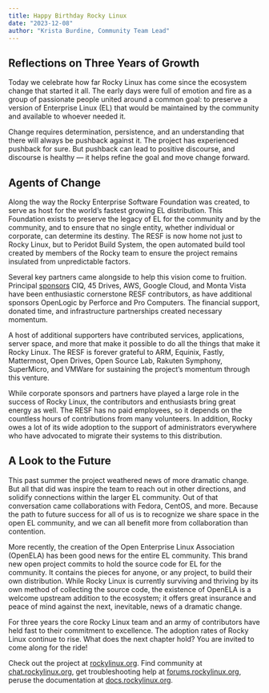 ```yaml
---
title: Happy Birthday Rocky Linux
date: "2023-12-08"
author: "Krista Burdine, Community Team Lead"
---
```


## Reflections on Three Years of Growth

Today we celebrate how far Rocky Linux has come since the ecosystem change that started it all. The early days were full of emotion and fire as a group of passionate people united around a common goal: to preserve a version of Enterprise Linux (EL) that would be maintained by the community and available to whoever needed it.

Change requires determination, persistence, and an understanding that there will always be pushback against it. The project has experienced pushback for sure. But pushback can lead to positive discourse, and discourse is healthy — it helps refine the goal and move change forward.

## Agents of Change

Along the way the Rocky Enterprise Software Foundation was created, to serve as host for the world’s fastest growing EL distribution. This Foundation exists to preserve the legacy of EL for the community and by the community, and to ensure that no single entity, whether individual or corporate, can determine its destiny. The RESF is now home not just to Rocky Linux, but to Peridot Build System, the open automated build tool created by members of the Rocky team to ensure the project remains insulated from unpredictable factors.

Several key partners came alongside to help this vision come to fruition. Principal [sponsors](https://rockylinux.org/sponsors) CIQ, 45 Drives, AWS, Google Cloud, and Monta Vista have been enthusiastic cornerstone RESF contributors, as have additional sponsors OpenLogic by Perforce and Pro Computers. The financial support, donated time, and infrastructure partnerships created necessary momentum.

A host of additional supporters have contributed services, applications, server space, and more that make it possible to do all the things that make it Rocky Linux. The RESF is forever grateful to ARM, Equinix, Fastly, Mattermost, Open Drives, Open Source Lab, Rakuten Symphony, SuperMicro, and VMWare for sustaining the project’s momentum through this venture.

While corporate sponsors and partners have played a large role in the success of Rocky Linux, the contributors and enthusiasts bring great energy as well. The RESF has no paid employees, so it depends on the countless hours of contributions from many volunteers. In addition, Rocky owes a lot of its wide adoption to the support of administrators everywhere who have advocated to migrate their systems to this distribution.

## A Look to the Future

This past summer the project weathered news of more dramatic change. But all that did was inspire the team to reach out in other directions, and solidify connections within the larger EL community. Out of that conversation came collaborations with Fedora, CentOS, and more. Because the path to future success for all of us is to recognize we share space in the open EL community, and we can all benefit more from collaboration than contention.

More recently, the creation of the Open Enterprise Linux Association (OpenELA) has been good news for the entire EL community. This brand new open project commits to hold the source code for EL for the community. It contains the pieces for anyone, or any project, to build their own distribution. While Rocky Linux is currently surviving and thriving by its own method of collecting the source code, the existence of OpenELA is a welcome upstream addition to the ecosystem; it offers great insurance and peace of mind against the next, inevitable, news of a dramatic change.

For three years the core Rocky Linux team and an army of contributors have held fast to their commitment to excellence. The adoption rates of Rocky Linux continue to rise. What does the next chapter hold? You are invited to come along for the ride!

Check out the project at [rockylinux.org](https://rockylinux.org). Find community at [chat.rockylinux.org](https://chat.rockylinux.org), get troubleshooting help at [forums.rockylinux.org](https://forums.rockylinux.org), peruse the documentation at [docs.rockylinux.org](https://docs.rockylinux.org).
